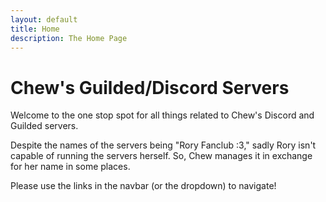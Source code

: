 ```yaml
---
layout: default
title: Home
description: The Home Page
---
```


# Chew's Guilded/Discord Servers

Welcome to the one stop spot for all things related to Chew's Discord and Guilded servers.

Despite the names of the servers being "Rory Fanclub :3," sadly Rory isn't capable of running the servers herself. So, Chew manages it in exchange for her name in some places.

Please use the links in the navbar (or the dropdown) to navigate!